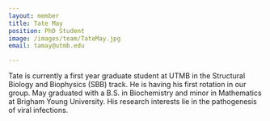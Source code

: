 ```yaml
---
layout: member
title: Tate May
position: PhD Student
image: /images/team/TateMay.jpg
email: tamay@utmb.edu

---
```


Tate is currently a first year graduate student at UTMB in the Structural Biology and Biophysics (SBB) track. He is having his first rotation in our group. May graduated with a B.S. in Biochemistry and minor in Mathematics at Brigham Young University. His research interests lie in the pathogenesis of viral infections.